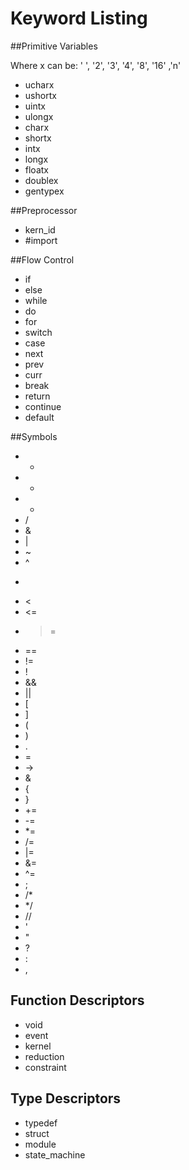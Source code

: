 Keyword Listing
===============

##Primitive Variables

Where x can be: ' ', '2', '3', '4', '8', '16' ,'n'

- ucharx
- ushortx
- uintx
- ulongx
- charx
- shortx
- intx
- longx
- floatx
- doublex
- gentypex

##Preprocessor

- kern_id
- #import

##Flow Control
- if 
- else
- while
- do
- for
- switch
- case
- next
- prev
- curr
- break
- return
- continue
- default

##Symbols
- +
- -
- *
- /
- &
- |
- ~
- ^
- >
- <
- <=
- >=
- ==
- !=
- !
- &&
- ||
- [
- ]
- (
- )
- .
- =
- ->
- &
- {
- }
- +=
- -=
- *=
- /=
- |=
- &=
- ^=
- ;
- /*
- */
- //
- '
- "
- ?
- :
- ,

## Function Descriptors
- void
- event
- kernel
- reduction
- constraint

## Type Descriptors
- typedef
- struct
- module
- state_machine
